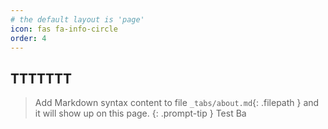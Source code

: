 ```yaml
---
# the default layout is 'page'
icon: fas fa-info-circle
order: 4
---
```

## TTTTTTT
> Add Markdown syntax content to file `_tabs/about.md`{: .filepath } and it will show up on this page.
{: .prompt-tip }
  Test
> Ba
